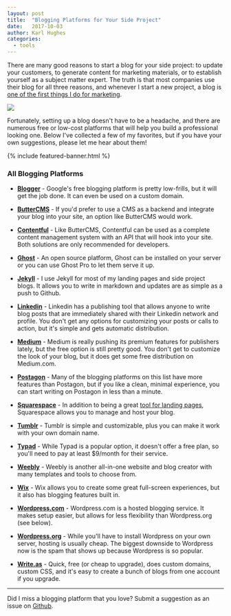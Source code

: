 ```yaml
---
layout: post
title:  "Blogging Platforms for Your Side Project"
date:   2017-10-03
author: Karl Hughes
categories:
  - tools
---
```


There are many good reasons to start a blog for your side project: to update your customers, to generate content for marketing materials, or to establish yourself as a subject matter expert. The truth is that most companies use their blog for all three reasons, and whenever I start a new project, a blog is [one of the first things I do for marketing](/marketing-checklist).

![](https://i.imgur.com/Kpw5syq.jpg?1)

Fortunately, setting up a blog doesn't have to be a headache, and there are numerous free or low-cost platforms that will help you build a professional looking one. Below I've collected a few of my favorites, but if you have your own suggestions, please let me hear about them!

{% include featured-banner.html %}

### All Blogging Platforms

- **[Blogger](https://www.blogger.com/)** - Google's free blogging platform is pretty low-frills, but it will get the job done. It can even be used on a custom domain.

- **[ButterCMS](https://buttercms.com)** - If you'd prefer to use a CMS as a backend and integrate your blog into your site, an option like ButterCMS would work.

- **[Contentful](https://www.contentful.com/)** - Like ButterCMS, Contentful can be used as a complete content management system with an API that will hook into your site. Both solutions are only recommended for developers.

- **[Ghost](https://ghost.org/)** - An open source platform, Ghost can be installed on your server or you can use Ghost Pro to let them serve it up.

- **[Jekyll](https://jekyllrb.com/)** - I use Jekyll for most of my landing pages and side project blogs. It allows you to write in markdown and updates are as simple as a push to Github.

- **[Linkedin](https://www.linkedin.com/post/new)** - Linkedin has a publishing tool that allows anyone to write blog posts that are immediately shared with their Linkedin network and profile. You don't get any options for customizing your posts or calls to action, but it's simple and gets automatic distribution.

- **[Medium](https://medium.com/new-story)** - Medium is really pushing its premium features for publishers lately, but the free option is still pretty good. You don't get to customize the look of your blog, but it does get some free distribution on Medium.com.

- **[Postagon](http://www.postagon.com/)** - Many of the blogging platforms on this list have more features than Postagon, but if you like a clean, minimal experience, you can start writing on Postagon in less than a minute.

- **[Squarespace](https://www.squarespace.com/)** - In addition to being a great [tool for landing pages](/2017/landing-page-tools), Squarespace allows you to manage and host your blog.

- **[Tumblr](https://www.tumblr.com/)** - Tumblr is simple and customizable, plus you can make it work with your own domain name.

- **[Typad](http://www.typepad.com/)** - While Typad is a popular option, it doesn't offer a free plan, so you'll need to pay at least $9/month for their service. 

- **[Weebly](https://www.weebly.com/)** - Weebly is another all-in-one website and blog creator with many templates and tools to choose from.

- **[Wix](https://www.wix.com/start/blog)** - Wix allows you to create some great full-screen experiences, but it also has blogging features built in.

- **[Wordpress.com](https://wordpress.com/)** - Wordpress.com is a hosted blogging service. It makes setup easier, but allows for less flexibility than Wordpress.org (see below).

- **[Wordpress.org](https://wordpress.org/)** - While you'll have to install Wordpress on your own server, hosting is usually cheap. The biggest downside to Wordpress now is the spam that shows up because Wordpress is so popular.

- **[Write.as](https://write.as/)** - Quick, free (or cheap to upgrade), does custom domains, custom CSS, and it's easy to create a bunch of blogs from one account if you upgrade.

-----

Did I miss a blogging platform that you love? Submit a suggestion as an issue on [Github](https://github.com/karllhughes/side-project-marketing/issues).
